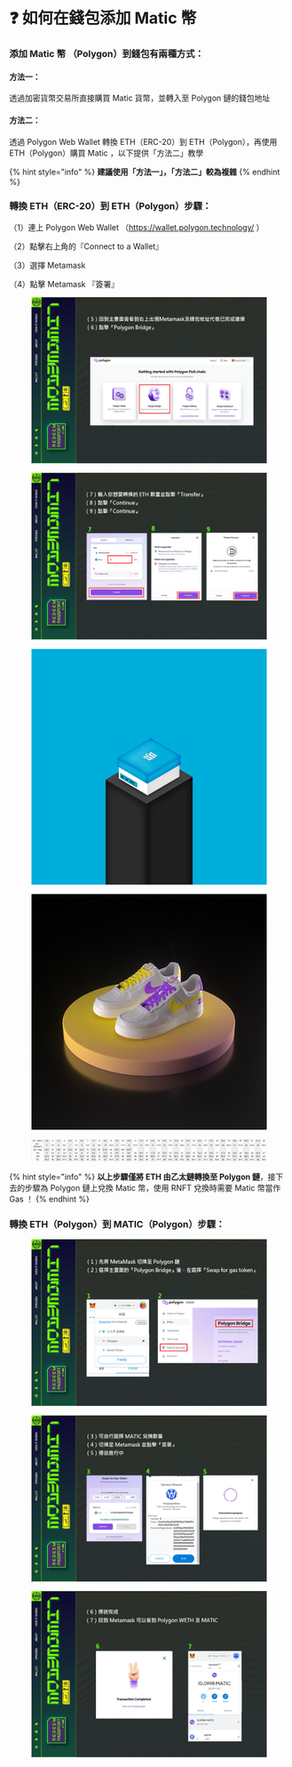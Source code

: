 # ❓ 如何在錢包添加 Matic 幣

### 添加 Matic 幣 （Polygon）到錢包有兩種方式：

#### 方法一：

透過加密貨幣交易所直接購買 Matic 貨幣，並轉入至 Polygon 鏈的錢包地址

#### 方法二：

透過 Polygon Web Wallet 轉換 ETH（ERC-20）到 ETH（Polygon），再使用 ETH（Polygon）購買 Matic ，以下提供「方法二」教學

{% hint style="info" %}
**建議使用「方法一」，「方法二」較為複雜**
{% endhint %}

### 轉換 ETH（ERC-20）到 ETH（Polygon）步驟：

（1）連上 Polygon Web Wallet （https://wallet.polygon.technology/ ）&#x20;

（2）點擊右上角的『Connect to a Wallet』&#x20;

（3）選擇 Metamask&#x20;

（4）點擊 Metamask 『簽署』

<figure><img src=".gitbook/assets/03 (2).jpg" alt=""><figcaption></figcaption></figure>

<figure><img src=".gitbook/assets/04.jpg" alt=""><figcaption></figcaption></figure>

<figure><img src=".gitbook/assets/05 (1).jpg" alt=""><figcaption></figcaption></figure>

<figure><img src=".gitbook/assets/06 (1).jpg" alt=""><figcaption></figcaption></figure>

<figure><img src=".gitbook/assets/07 (1).jpg" alt=""><figcaption></figcaption></figure>

{% hint style="info" %}
**以上步驟僅將 ETH 由乙太鏈轉換至 Polygon 鏈**，接下去的步驟為 Polygon 鏈上兌換 Matic 幣，使用 RNFT 兌換時需要 Matic 幣當作 Gas ！
{% endhint %}



### 轉換 ETH（Polygon）到 MATIC（Polygon）步驟：

<figure><img src=".gitbook/assets/08 (2).jpg" alt=""><figcaption></figcaption></figure>

<figure><img src=".gitbook/assets/09 (2).jpg" alt=""><figcaption></figcaption></figure>

<figure><img src=".gitbook/assets/10.jpg" alt=""><figcaption></figcaption></figure>
